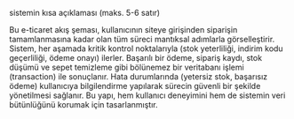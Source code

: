 

sistemin kısa açıklaması (maks. 5-6 satır)

Bu e-ticaret akış şeması, kullanıcının siteye girişinden siparişin tamamlanmasına kadar olan tüm süreci mantıksal adımlarla görselleştirir. Sistem, her aşamada kritik kontrol noktalarıyla (stok yeterliliği, indirim kodu geçerliliği, ödeme onayı) ilerler. Başarılı bir ödeme, sipariş kaydı, stok düşümü ve sepet temizleme gibi bölünemez bir veritabanı işlemi (transaction) ile sonuçlanır. Hata durumlarında (yetersiz stok, başarısız ödeme) kullanıcıya bilgilendirme yapılarak sürecin güvenli bir şekilde yönetilmesi sağlanır. Bu yapı, hem kullanıcı deneyimini hem de sistemin veri bütünlüğünü korumak için tasarlanmıştır.
